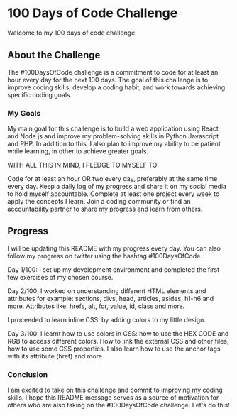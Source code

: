 # 100 Days of Code Challenge
Welcome to my 100 days of code challenge!

## About the Challenge
The #100DaysOfCode challenge is a commitment to code for at least an hour every day for the next 100 days. The goal of this challenge is to improve coding skills, develop a coding habit, and work towards achieving specific coding goals.

### My Goals
My main goal for this challenge is to build a web application using React and Node.js and improve my problem-solving skills in Python Javascript and PHP. In addition to this, I also plan to improve my ability to be patient while learning, in other to achieve greater goals.

WITH ALL THIS IN MIND, I PLEDGE TO MYSELF TO:

Code for at least an hour OR two every day, preferably at the same time every day.
Keep a daily log of my progress and share it on my social media to hold myself accountable.
Complete at least one project every week to apply the concepts I learn.
Join a coding community or find an accountability partner to share my progress and learn from others.

## Progress
I will be updating this README with my progress every day. You can also follow my progress on twitter using the hashtag #100DaysOfCode.

Day 1/100:
I set up my development environment and completed the first few exercises of my chosen course.

Day 2/100:
I worked on understanding different HTML elements and attributes for example: sections, divs, head, articles, asides, h1-h6 and more. Attributes like: hrefs, alt, for, value, id, class and more.

I proceeded to learn inline CSS: by adding colors to my little design.

Day 3/100:
I  learnt how to use colors in CSS: how to use the HEX CODE and RGB to access different colors. How to link the external CSS and other files, how to use some CSS properties.
I also learn how to use the anchor tags with its attribute (href) and more

### Conclusion
I am excited to take on this challenge and commit to improving my coding skills. I hope this README message serves as a source of motivation for others who are also taking on the #100DaysOfCode challenge. Let's do this!